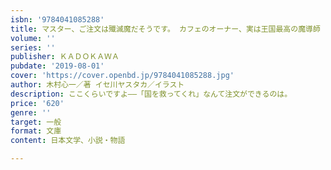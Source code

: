 ```yaml
---
isbn: '9784041085288'
title: マスター、ご注文は殲滅魔だそうです。 カフェのオーナー、実は王国最高の魔導師
volume: ''
series: ''
publisher: ＫＡＤＯＫＡＷＡ
pubdate: '2019-08-01'
cover: 'https://cover.openbd.jp/9784041085288.jpg'
author: 木村心一／著 イセ川ヤスタカ／イラスト
description: ここくらいですよ――「国を救ってくれ」なんて注文ができるのは。
price: '620'
genre: ''
target: 一般
format: 文庫
content: 日本文学、小説・物語

---
```

